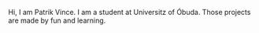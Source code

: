 Hi, I am Patrik Vince. 
I am a student at Universitz of Óbuda.
Those projects are made by fun and learning.
